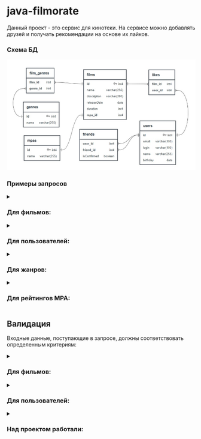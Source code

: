 # java-filmorate
Данный проект - это сервис для кинотеки. На сервисе можно добавлять друзей и получать рекомендации на основе их лайков.

### Схема БД
<img alt="Database diagram" src="./src/main/resources/Schema_BD_filmorate.jpg">

### Примеры запросов

<details>
    <summary><h3>Для фильмов:</h3></summary>

* `Создание` фильма:

```SQL
INSERT INTO films (name,
                   description,
                   releaseDate,
                   duration,
                   mpa_id)
VALUES (?, ?, ?, ?, ?);
```

* `Обновление` фильма:

```SQL
UPDATE
    films
SET name                = ?,
    description         = ?,
    releaseDate        = ?,
    duration           = ?,
    mpa_id             = ?
WHERE id = ?;
```

* `Получение` фильма `по идентификатору`:

```SQL
SELECT f.id,
       f.name,
       f.description,
       f.releaseDate,
       f.duration,
       mp.name AS mpa_rating,
       g.name  AS genre
FROM films f
         JOIN mpas mp ON f.mpa_id = mp.id
         JOIN film_genres fg ON f.id = fg.film_id
         JOIN genres g ON fg.genre_id = g.id
WHERE f.id = ?;
```   

* `Получение всех` фильмов:

```SQL
SELECT f.id,
       f.name,
       f.description,
       f.releaseDate,
       f.duration,
       mp.name AS mpa_rating,
       STRING_AGG(g.name, ', ' ORDER BY g.name) AS genres
FROM films f
         JOIN mpas mp ON f.mpa_id = mp.id
         JOIN film_genres fg ON f.id = fg.film_id
         JOIN genres g ON fg.genre_id = g.id
GROUP BY f.id;
```

* `Добавить лайк` к фильму:

```SQL
INSERT INTO likes (film_id,                   
                   user_id)
VALUES (?, ?);
```

* `Удалить лайк` к фильму:

```SQL
DELETE FROM likes WHERE film_id = ? AND user_id = ?;
```

* `Получение топ-N (по количеству лайков)` фильмов:
```SQL
SELECT f.id,
       f.name,
       f.description,
       f.releaseDate,
       f.duration,
       mp.name AS mpa_rating,
       g.name AS genre,
       COUNT(fl.user_id) AS like_count
FROM films f
         JOIN mpas mp ON f.mpa_id = mp.id
         JOIN film_genres fg ON f.id = fg.film_id
         JOIN genres g ON fg.genre_id = g.id
         LEFT JOIN likes fl ON f.id = fl.film_id
GROUP BY f.film_id,
         mp.name,
         g.name
ORDER BY like_count DESC LIMIT ?;
```
</details>

<details>
    <summary><h3>Для пользователей:</h3></summary>

* `Создание` пользователя:

```SQL
INSERT INTO users (email,
                   login,
                   name,
                   birthday)
VALUES (?, ?, ?, ?)
```

* `Обновление` пользователя:

```SQL
UPDATE
    users
SET email    = ?,
    login    = ?,
    name     = ?,
    birthday = ?
WHERE id = ?
```

* `Получение` пользователя `по идентификатору`:

```SQL
SELECT *
FROM users
WHERE id = ?
```   

* `Получение всех` пользователей:

```SQL
SELECT *
FROM users
``` 

* `Получение списка друзей` пользователя:

```SQL
SELECT *
FROM users u
WHERE u.id in (SELECT f.friend_id FROM friends as f WHERE f.user_id =2)
```

* `Добавить друга` у пользователя:

```SQL
INSERT INTO friends (user_id,friend_id)
VALUES (?, ?)
```

* `Удалить друга` у пользователя:

```SQL
DELETE FROM friends WHERE user_id = ? AND friend_id = ?
```

* `Получение общего списка друзей` между пользователем (id) и его другом(friend_id):

```SQL
SELECT *
FROM users
WHERE id IN (SELECT str1.friends_id
			FROM (select f.friend_id FROM friends as f WHERE f.user_id =2) str1
			JOIN (select f.friend_id FROM friends as f WHERE f.user_id =1) str2 on str1.friend_id = str2.friend_id)
``` 


</details>

<details>
    <summary><h3>Для жанров:</h3></summary>

* `Получение` жанра `по идентификатору`:

```SQL
SELECT *
FROM genres
WHERE genre_id = ?
``` 

* `Получение всех` жанров:

```SQL
SELECT *
FROM genres
```   
</details>

<details>
    <summary><h3>Для рейтингов MPA:</h3></summary>

* `Получение` рейтинга MPA `по идентификатору`:

```SQL
SELECT *
FROM mpas
WHERE mpa_id = ?
``` 

* `Получение всех` рейтингов MPA:

```SQL
SELECT *
FROM mpas
```   
</details>

## Валидация

Входные данные, поступающие в запросе,
должны соответствовать определенным критериям:

<details>
    <summary><h3>Для фильмов:</h3></summary>

* Название фильма должно быть указано и не может быть пустым
* Максимальная длина описания фильма не должна превышать 200 символов
* Дата релиза фильма должна быть не раньше 28 декабря 1895 года[^1]
* Продолжительность фильма должна быть положительной
* Рейтинг фильма должен быть указан

</details>

<details>
    <summary><h3>Для пользователей:</h3></summary>

* Электронная почта пользователя должна быть указана и соответствовать формату email
* Логин пользователя должен быть указан и не содержать пробелов
* Дата рождения пользователя должна быть указана и не может быть в будущем

</details>

<details>
    <summary><h3>Над проектом работали:</h3></summary>

* 1) Функциональность «Фильмы по режиссёрам». 4 SP (ветка add-director). Выполнил: Поприйчук Евгений
* 2) Функциональность «Рекомендации». 3 SP (ветка add-recommendations). Выполнила: Мысина Екатерина
* 3) Функциональность «Удаление фильмов и пользователей». 2 SP (ветка add-remove-endpoint). Выполнил: Копылов Игорь
* 4) Функциональность «Поиск». 3 SP (ветка add-search). Выполнил: Копылов Игорь
* 5) Функциональность «Отзывы». 4 SP (ветка add-reviews). Выполнил: Поприйчук Евгений
* 6) Функциональность «Лента событий». 3 SP (ветка add-feed). Выполнил: Демиденко Владислав
* 7) Функциональность «Популярные фильмы». 2 SP (ветка add-most-populars). Выполнила: Мысина Екатерина
* 8) Функциональность «Общие фильмы». 1 SP (ветка add-common-films). Выполнил: Демиденко Владислав

</details>
